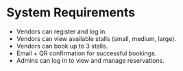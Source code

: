 # System Requirements

- Vendors can register and log in.
- Vendors can view available stalls (small, medium, large).
- Vendors can book up to 3 stalls.
- Email + QR confirmation for successful bookings.
- Admins can log in to view and manage reservations.
